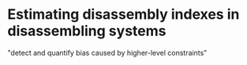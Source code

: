 # Estimating disassembly indexes in disassembling systems

"detect and quantify bias caused by higher-level constraints"